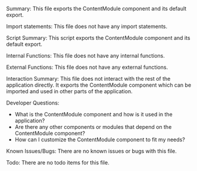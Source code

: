Summary:
This file exports the ContentModule component and its default export.

Import statements:
This file does not have any import statements.

Script Summary:
This script exports the ContentModule component and its default export.

Internal Functions:
This file does not have any internal functions.

External Functions:
This file does not have any external functions.

Interaction Summary:
This file does not interact with the rest of the application directly. It exports the ContentModule component which can be imported and used in other parts of the application.

Developer Questions:
- What is the ContentModule component and how is it used in the application?
- Are there any other components or modules that depend on the ContentModule component?
- How can I customize the ContentModule component to fit my needs?

Known Issues/Bugs:
There are no known issues or bugs with this file.

Todo:
There are no todo items for this file.